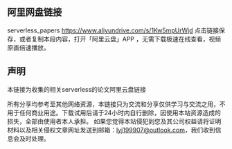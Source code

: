 ## 阿里网盘链接

serverless_papers https://www.aliyundrive.com/s/1Kw5mpUrWjd 点击链接保存，或者复制本段内容，打开「阿里云盘」APP ，无需下载极速在线查看，视频原画倍速播放。





## 声明

本链接为收集的相关serverless的论文阿里云盘链接



所有分享均参考至其他网络资源，本链接只为交流和分享仅供学习与交流之用，不用于任何商业用途。下载试用后请于24小时内自行删除，因使用本站资源造成的损失，全部由使用者本人承担。 如果您觉得本站侵犯到您及其公司权益请将证明材料以及相关侵权文章网址发送到邮箱：lyj199907@outlook.com，我们收到信息会及时处理。

